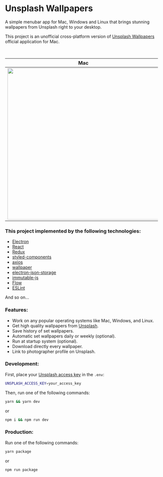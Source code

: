 # Unsplash Wallpapers
A simple menubar app for Mac, Windows and Linux that brings stunning wallpapers from Unsplash right to your desktop.

This project is an unofficial cross-platform version of [Unsplash Wallpapers](https://unsplash.com/wallpaper#mac-app) official application for Mac.

<br />

Mac             |  Windows
:--------------------------------------:|:------------------------------------------:
<img src="http://i.imgur.com/mZRbP8P.gif" width="500px" />  |  <img src="http://i.imgur.com/dx2QhyD.gif" width="500px" />

### This project implemented by the following technologies:
* [Electron](https://github.com/electron)
* [React](https://github.com/facebook/react)
* [Redux](https://github.com/reduxjs/redux)
* [styled-components](https://github.com/styled-components/styled-components)
* [axios](https://github.com/axios/axios)
* [wallpaper](https://github.com/sindresorhus/wallpaper)
* [electron-json-storage](https://github.com/electron-userland/electron-json-storage)
* [immutable-js](https://github.com/immutable-js/immutable-js)
* [Flow](https://github.com/facebook/flow)
* [ESLint](https://github.com/eslint/eslint)

And so on...

### Features:
* Work on any popular operating systems like Mac, Windows, and Linux.
* Get high quality wallpapers from [Unsplash](https://unsplash.com/).
* Save history of set wallpapers.
* Automatic set wallpapers daily or weekly (optional).
* Run at startup system (optional).
* Download directly every wallpaper.
* Link to photographer profile on Unsplash.

### Development:

First, place your [Unsplash access key](https://unsplash.com/developers) in the `.env`:
```sh
UNSPLASH_ACCESS_KEY=your_access_key
```

Then, run one of the following commands:
```bash
yarn && yarn dev
```
or
```bash
npm i && npm run dev
```

### Production:
Run one of the following commands:
```bash
yarn package
```
or
```bash
npm run package
```
